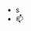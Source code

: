 - s 
- 📫

<!---
 Hello, I'm Michael kithinji
 Twitter Badge LinkedIn Badge I’m Michael, a Software Engineer, with a love for Web and Mobile Development.
Want to know more about me? Check out my portfolio.
Reach me by email: mikecode945@gmail.com
